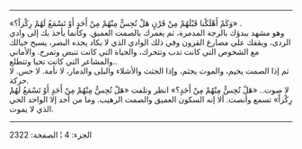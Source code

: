 ------------------------------------------------------------------------

«وَكَمْ أَهْلَكْنا قَبْلَهُمْ مِنْ قَرْنٍ هَلْ تُحِسُّ مِنْهُمْ مِنْ أَحَدٍ أَوْ تَسْمَعُ لَهُمْ رِكْزاً؟» .  
وهو مشهد يبدؤك بالرجة المدمرة، ثم يغمرك بالصمت العميق. وكأنما يأخذ بك
إلى وادي الردى، ويقفك على مصارع القرون وفي ذلك الوادي الذي لا يكاد يحده
البصر، يسبح خيالك مع الشخوص التي كانت تدب وتتحرك، والحياة التي كانت تنبض
وتمرح. والأماني والمشاعر التي كانت تحيا وتتطلع..  
ثم إذا الصمت يخيم، والموت يجثم، وإذا الجثث والأشلاء والبلى والدمار، لا
نأمة. لا حس. لا حركة.  
لا صوت.. «هَلْ تُحِسُّ مِنْهُمْ مِنْ أَحَدٍ؟» انظر وتلفت «هَلْ تُحِسُّ مِنْهُمْ مِنْ أَحَدٍ أَوْ تَسْمَعُ
لَهُمْ رِكْزاً» تسمع وأنصت. ألا إنه السكون العميق والصمت الرهيب. وما من أحد
إلا الواحد الحي الذي لا يموت.

------------------------------------------------------------------------

الجزء: 4 ¦ الصفحة: 2322
